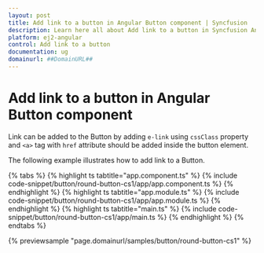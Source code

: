 ```yaml
---
layout: post
title: Add link to a button in Angular Button component | Syncfusion
description: Learn here all about Add link to a button in Syncfusion Angular Button component of Syncfusion Essential JS 2 and more.
platform: ej2-angular
control: Add link to a button 
documentation: ug
domainurl: ##DomainURL##
---
```


# Add link to a button in Angular Button component

Link can be added to the Button by adding `e-link` using `cssClass` property and `<a>` tag with `href` attribute should be added inside the button element.

The following example illustrates how to add link to a Button.

{% tabs %}
{% highlight ts tabtitle="app.component.ts" %}
{% include code-snippet/button/round-button-cs1/app/app.component.ts %}
{% endhighlight %}
{% highlight ts tabtitle="app.module.ts" %}
{% include code-snippet/button/round-button-cs1/app/app.module.ts %}
{% endhighlight %}
{% highlight ts tabtitle="main.ts" %}
{% include code-snippet/button/round-button-cs1/app/main.ts %}
{% endhighlight %}
{% endtabs %}
  
{% previewsample "page.domainurl/samples/button/round-button-cs1" %}